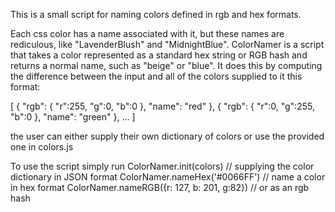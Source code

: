This is a small script for naming colors defined in rgb and hex formats.

Each css color has a name associated with it, but these names are rediculous, like "LavenderBlush" and "MidnightBlue". ColorNamer is a script that takes a color represented as a standard hex string or RGB hash and returns a normal name, such as "beige" or "blue". It does this by computing the difference between the input and all of the colors supplied to it this format:

[
	{
		"rgb": {
			"r":255,
			"g":0,
			"b":0
		},
		"name": "red"
	},
	{
		"rgb": {
			"r":0,
			"g":255,
			"b":0
		},
		"name": "green"
	},
	...
]

the user can either supply their own dictionary of colors or use the provided one in colors.js

To use the script simply run
ColorNamer.init(colors)						// supplying the color dictionary in JSON format
ColorNamer.nameHex('#0066FF')				// name a color in hex format
ColorNamer.nameRGB({r: 127, b: 201, g:82})	// or as an rgb hash
